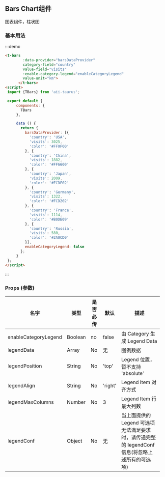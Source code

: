 <script>
 import {TBars} from 'aii-taurus';

 export default {
     components: {
       TBars
     },

     data () {
       return {
         barsDataProvider: [{
           'country': 'USA',
           'visits': 3025,
           'color': '#FF0F00'
         }, {
           'country': 'China',
           'visits': 1882,
           'color': '#FF6600'
         }, {
           'country': 'Japan',
           'visits': 2009,
           'color': '#FCDF02'
         }, {
           'country': 'Germany',
           'visits': 1322,
           'color': '#FCD202'
         }, {
           'country': 'France',
           'visits': 1114,
           'color': '#B0DE09'
         }, {
           'country': 'Russia',
           'visits': 580,
           'color': '#2A0CD0'
         }],
         enableCategoryLegend: false
       };
     }
 };
</script>

## Bars Chart组件

图表组件，柱状图

### 基本用法

:::demo

```html
<t-bars
        :data-provider="barsDataProvider"
        category-field="country"
        value-field="visits"
        :enable-category-legend="enableCategoryLegend"
        value-unit="km">
      </t-bars>
<script>
 import {TBars} from 'aii-taurus';

 export default {
     components: {
       TBars
     },

     data () {
       return {
         barsDataProvider: [{
           'country': 'USA',
           'visits': 3025,
           'color': '#FF0F00'
         }, {
           'country': 'China',
           'visits': 1882,
           'color': '#FF6600'
         }, {
           'country': 'Japan',
           'visits': 2009,
           'color': '#FCDF02'
         }, {
           'country': 'Germany',
           'visits': 1322,
           'color': '#FCD202'
         }, {
           'country': 'France',
           'visits': 1114,
           'color': '#B0DE09'
         }, {
           'country': 'Russia',
           'visits': 580,
           'color': '#2A0CD0'
         }],
         enableCategoryLegend: false
       };
     }
 };
</script>
```
:::

### Props \(参数\)

| 名字 | 类型 | 是否必传 | 默认 | 描述 |
| --- | --- | --- | --- | --- |
| enableCategoryLegend | Boolean| no | false | 由 Category 生成 Legend Data |
| legendData | Array | No  | 无 | 图例数据 |
| legendPosition | String | No | 'top' | Legend 位置，暂不支持 'absolute' |
| legendAlign | String | No | 'right' | Legend Item 对齐方式 |
| legendMaxColumns | Number | No | 3 | Legend Item 行最大列数 |
| legendConf | Object | No | 无 | 当上面提供的 Legend 可选项无法满足要求时，请传递完整的 legendConf 信息\(将忽略上述所有的可选项\) |

